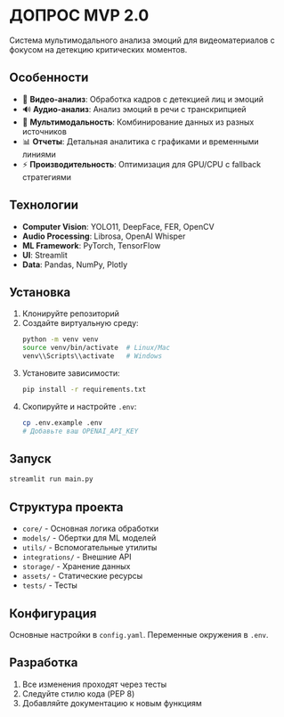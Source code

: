 # ДОПРОС MVP 2.0

Система мультимодального анализа эмоций для видеоматериалов с фокусом на детекцию критических моментов.

## Особенности

- 🎥 **Видео-анализ**: Обработка кадров с детекцией лиц и эмоций
- 🔊 **Аудио-анализ**: Анализ эмоций в речи с транскрипцией
- 🤖 **Мультимодальность**: Комбинирование данных из разных источников
- 📊 **Отчеты**: Детальная аналитика с графиками и временными линиями
- ⚡ **Производительность**: Оптимизация для GPU/CPU с fallback стратегиями

## Технологии

- **Computer Vision**: YOLO11, DeepFace, FER, OpenCV
- **Audio Processing**: Librosa, OpenAI Whisper
- **ML Framework**: PyTorch, TensorFlow
- **UI**: Streamlit
- **Data**: Pandas, NumPy, Plotly

## Установка

1. Клонируйте репозиторий
2. Создайте виртуальную среду:
   ```bash
   python -m venv venv
   source venv/bin/activate  # Linux/Mac
   venv\\Scripts\\activate   # Windows
   ```
3. Установите зависимости:
   ```bash
   pip install -r requirements.txt
   ```
4. Скопируйте и настройте `.env`:
   ```bash
   cp .env.example .env
   # Добавьте ваш OPENAI_API_KEY
   ```

## Запуск

```bash
streamlit run main.py
```

## Структура проекта

- `core/` - Основная логика обработки
- `models/` - Обертки для ML моделей
- `utils/` - Вспомогательные утилиты
- `integrations/` - Внешние API
- `storage/` - Хранение данных
- `assets/` - Статические ресурсы
- `tests/` - Тесты

## Конфигурация

Основные настройки в `config.yaml`. Переменные окружения в `.env`.

## Разработка

1. Все изменения проходят через тесты
2. Следуйте стилю кода (PEP 8)
3. Добавляйте документацию к новым функциям